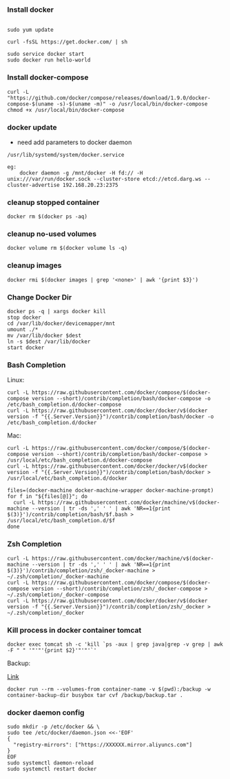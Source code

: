 
### Install docker

```

sudo yum update

curl -fsSL https://get.docker.com/ | sh

sudo service docker start
sudo docker run hello-world
```

### Install docker-compose
```
curl -L "https://github.com/docker/compose/releases/download/1.9.0/docker-compose-$(uname -s)-$(uname -m)" -o /usr/local/bin/docker-compose
chmod +x /usr/local/bin/docker-compose
```

### docker update 

* need add parameters to docker daemon
``` 
/usr/lib/systemd/system/docker.service

eg:
    docker daemon -g /mnt/docker -H fd:// -H unix:///var/run/docker.sock --cluster-store etcd://etcd.darg.ws --cluster-advertise 192.168.20.23:2375
```

### cleanup stopped container
```
docker rm $(docker ps -aq)
```

### cleanup no-used volumes

```
docker volume rm $(docker volume ls -q)
```

### cleanup <none> images
```
docker rmi $(docker images | grep '<none>' | awk '{print $3}')
```


### Change Docker Dir
```
docker ps -q | xargs docker kill
stop docker
cd /var/lib/docker/devicemapper/mnt
umount ./*
mv /var/lib/docker $dest
ln -s $dest /var/lib/docker
start docker
```


### Bash Completion
Linux:

```
curl -L https://raw.githubusercontent.com/docker/compose/$(docker-compose version --short)/contrib/completion/bash/docker-compose -o /etc/bash_completion.d/docker-compose
curl -L https://raw.githubusercontent.com/docker/docker/v$(docker version -f "{{.Server.Version}}")/contrib/completion/bash/docker -o /etc/bash_completion.d/docker
```

Mac:
```
curl -L https://raw.githubusercontent.com/docker/compose/$(docker-compose version --short)/contrib/completion/bash/docker-compose > /usr/local/etc/bash_completion.d/docker-compose
curl -L https://raw.githubusercontent.com/docker/docker/v$(docker version -f "{{.Server.Version}}")/contrib/completion/bash/docker > /usr/local/etc/bash_completion.d/docker

files=(docker-machine docker-machine-wrapper docker-machine-prompt)
for f in "${files[@]}"; do
  curl -L https://raw.githubusercontent.com/docker/machine/v$(docker-machine --version | tr -ds ',' ' ' | awk 'NR==1{print $(3)}')/contrib/completion/bash/$f.bash > /usr/local/etc/bash_completion.d/$f
done

```


### Zsh Completion

```
curl -L https://raw.githubusercontent.com/docker/machine/v$(docker-machine --version | tr -ds ',' ' ' | awk 'NR==1{print $(3)}')/contrib/completion/zsh/_docker-machine > ~/.zsh/completion/_docker-machine
curl -L https://raw.githubusercontent.com/docker/compose/$(docker-compose version --short)/contrib/completion/zsh/_docker-compose > ~/.zsh/completion/_docker-compose
curl -L https://raw.githubusercontent.com/docker/docker/v$(docker version -f "{{.Server.Version}}")/contrib/completion/zsh/_docker > ~/.zsh/completion/_docker
```

### Kill process in docker container tomcat
```
docker exec tomcat sh -c 'kill `ps -aux | grep java|grep -v grep | awk -F " " '"'"'{print $2}'"'"'`'
```

Backup: 

[Link](http://stackoverflow.com/questions/26331651/how-can-i-backup-a-docker-container-with-its-data-volumes/26339869#26339869)

```
docker run --rm --volumes-from container-name -v $(pwd):/backup -w container-backup-dir busybox tar cvf /backup/backup.tar .
```


### docker daemon config

```
sudo mkdir -p /etc/docker && \
sudo tee /etc/docker/daemon.json <<-'EOF'
{
  "registry-mirrors": ["https://XXXXXX.mirror.aliyuncs.com"]
}
EOF
sudo systemctl daemon-reload
sudo systemctl restart docker
```